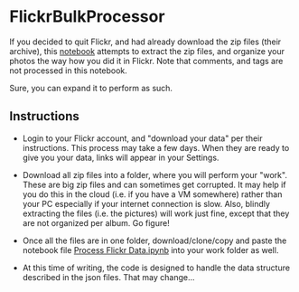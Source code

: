 # FlickrBulkProcessor
If you decided to quit Flickr, and had already download the zip files (their archive), this [notebook](https://jupyter.org/) attempts to extract the zip files, and organize your photos the way how you did it in Flickr. Note that comments, and tags are not processed in this notebook.

Sure, you can expand it to perform as such.

## Instructions
* Login to your Flickr account, and "download your data" per their instructions. This process may take a few days. When they are ready to give you your data, links will appear in your Settings.

* Download all zip files into a folder, where you will perform your "work". These are big zip files and can sometimes get corrupted. It may help if you do this in the cloud (i.e. if you have a VM somewhere) rather than your PC especially if your internet connection is slow. Also, blindly extracting the files (i.e. the pictures) will work just fine, except that they are not organized per album. Go figure!

* Once all the files are in one folder, download/clone/copy and paste the notebook file [Process Flickr Data.ipynb](Process%20Flickr%20Data.ipynb) into your work folder as well.

* At this time of writing, the code is designed to handle the data structure described in the json files. That may change...
